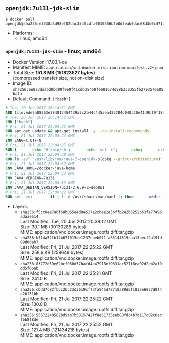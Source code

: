 ## `openjdk:7u131-jdk-slim`

```console
$ docker pull openjdk@sha256:e3538a3d98ef02dac3545cdfa0010556b7b8d7eab0dac68d3d0c471df6eb183e
```

-	Platforms:
	-	linux; amd64

### `openjdk:7u131-jdk-slim` - linux; amd64

-	Docker Version: 17.03.1-ce
-	Manifest MIME: `application/vnd.docker.distribution.manifest.v2+json`
-	Total Size: **151.8 MB (151823527 bytes)**  
	(compressed transfer size, not on-disk size)
-	Image ID: `sha256:ee8a3daabd0bd89f9e8f41cdb38458fe681674d88b336355fb2793570a05ba7a`
-	Default Command: `["bash"]`

```dockerfile
# Tue, 20 Jun 2017 20:14:51 GMT
ADD file:ede5a88363e384813454439a3c2b44c445aea433284d040a20e4149bf9f18a5c in / 
# Tue, 20 Jun 2017 20:14:52 GMT
CMD ["bash"]
# Fri, 21 Jul 2017 22:04:22 GMT
RUN apt-get update && apt-get install -y --no-install-recommends 		bzip2 		unzip 		xz-utils 	&& rm -rf /var/lib/apt/lists/*
# Fri, 21 Jul 2017 22:04:24 GMT
ENV LANG=C.UTF-8
# Fri, 21 Jul 2017 22:04:27 GMT
RUN { 		echo '#!/bin/sh'; 		echo 'set -e'; 		echo; 		echo 'dirname "$(dirname "$(readlink -f "$(which javac || which java)")")"'; 	} > /usr/local/bin/docker-java-home 	&& chmod +x /usr/local/bin/docker-java-home
# Fri, 21 Jul 2017 22:04:30 GMT
RUN ln -svT "/usr/lib/jvm/java-7-openjdk-$(dpkg --print-architecture)" /docker-java-home
# Fri, 21 Jul 2017 22:04:32 GMT
ENV JAVA_HOME=/docker-java-home
# Fri, 21 Jul 2017 22:04:33 GMT
ENV JAVA_VERSION=7u131
# Fri, 21 Jul 2017 22:04:33 GMT
ENV JAVA_DEBIAN_VERSION=7u131-2.6.9-2~deb8u1
# Fri, 21 Jul 2017 22:06:22 GMT
RUN set -ex; 		if [ ! -d /usr/share/man/man1 ]; then 		mkdir -p /usr/share/man/man1; 	fi; 		apt-get update; 	apt-get install -y 		openjdk-7-jdk="$JAVA_DEBIAN_VERSION" 	; 	rm -rf /var/lib/apt/lists/*; 		[ "$(readlink -f "$JAVA_HOME")" = "$(docker-java-home)" ]; 		update-alternatives --get-selections | awk -v home="$(readlink -f "$JAVA_HOME")" 'index($3, home) == 1 { $2 = "manual"; print | "update-alternatives --set-selections" }'; 	update-alternatives --query java | grep -q 'Status: manual'
```

-	Layers:
	-	`sha256:f5cc0ee7a6f68b065e4d0a517a2cbae2e3bffb242b3252b53fe77496adaae514`  
		Last Modified: Tue, 20 Jun 2017 20:38:12 GMT  
		Size: 30.1 MB (30130289 bytes)  
		MIME: application/vnd.docker.image.rootfs.diff.tar.gzip
	-	`sha256:b714a52fb14b677015de1237cbeb071fa85144519caa13becf2a191d09d0dab7`  
		Last Modified: Fri, 21 Jul 2017 22:25:22 GMT  
		Size: 258.6 KB (258649 bytes)  
		MIME: application/vnd.docker.image.rootfs.diff.tar.gzip
	-	`sha256:83772d59e62bcf968d57bafd4e47918ef9631ac527f8ea02d2eb2af9dd5f66ab`  
		Last Modified: Fri, 21 Jul 2017 22:25:21 GMT  
		Size: 241.0 B  
		MIME: application/vnd.docker.image.rootfs.diff.tar.gzip
	-	`sha256:cbdd7c82fbcc2bc23d3619cf73fa945d72718a89d5f1832e6027d8f4a20f51bb`  
		Last Modified: Fri, 21 Jul 2017 22:25:22 GMT  
		Size: 130.0 B  
		MIME: application/vnd.docker.image.rootfs.diff.tar.gzip
	-	`sha256:55672240582bd9ab7b5815742ff8e51735eeb88fdc4b7d117c02c0acf6b8f8de`  
		Last Modified: Fri, 21 Jul 2017 22:25:52 GMT  
		Size: 121.4 MB (121434218 bytes)  
		MIME: application/vnd.docker.image.rootfs.diff.tar.gzip
